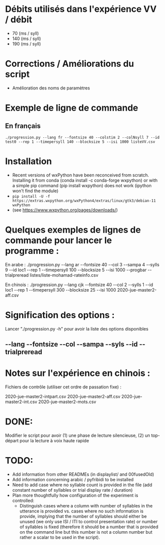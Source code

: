 # Débits utilisés dans l'expérience VV / débit

* 70 (ms / syll)
* 140 (ms / syll)
* 190 (ms / syll)

# Corrections / Améliorations du script

* Amélioration des noms de paramètres

# Exemple de ligne de commande

## En français

`./progression.py --lang fr --fontsize 40 --colstim 2 --colNsyll 7 --id test0 --rep 1 --timepersyll 140 --blocksize 5 --isi 1000 listeVV.csv`

# Installation

* Recent versions of wxPython have been reconceived from scratch. Installing it from conda (conda install -c conda-forge wxpython) or with a simple pip command (pip install wxpython) does not work (ipython won't find the module)
* `pip install -U -f https://extras.wxpython.org/wxPython4/extras/linux/gtk3/debian-11 wxPython`
* (see https://www.wxpython.org/pages/downloads/)



# Quelques exemples de lignes de commande pour lancer le programme :

En arabe :
./progression.py --lang ar --fontsize 40 --col 3 --sampa 4 --sylls 9 --id loc1 --rep 1 --timepersyll 100 --blocksize 5 --isi 1000 --progbar --trialpreread listes/liste-mohamad-rateinfo.csv 

En chinois :
./progression.py --lang cjk --fontsize 40 --col 2 --sylls 1 --id loc1 --rep 1 --timepersyll 300 --blocksize 25 --isi 1000 2020-jue-master2-aff.csv

# Signification des options :

Lancer "./progression.py -h" pour avoir la liste des options disponibles

--lang
--fontsize
--col
--sampa
--syls
--id
--trialpreread
--




# Notes sur l'expérience en chinois :

Fichiers de contrôle (utiliser cet ordre de passation fixe) :
 
2020-jue-master2-intpart.csv 
2020-jue-master2-aff.csv 
2020-jue-master2-int.csv 
2020-jue-master2-mots.csv 

# DONE:
Modifier le script pour avoir (1) une phase de lecture silencieuse, (2) un
top-départ pour la lecture à voix haute rapide


# TODO:
* Add information from other READMEs (in displaylist/ and 00fusedOld)
* Add information concerning arabic / pyfribidi to be installed
* Need to add case where no syllable count is provided in the file (add
  constant number of syllables or trial display rate / duration)
* Plan more thoughtfully how configuration of the experiment is controlled:
	- Distinguish cases where a column with number of syllables in the
	  utterance is provided vs. cases where no such information is provide,
	implying that the number of syllables should either be unused (we only use ISI
	/ ITI to control presentation rate) or number of syllables is fixed (therefore
	it should be a number that is provided on the command line but this number is
	not a column number but rather a scalar to be used in the script).
